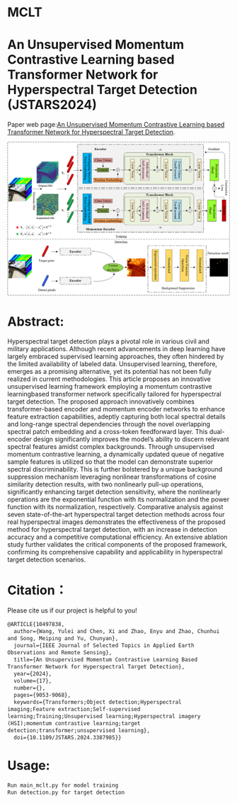 # MCLT
# An Unsupervised Momentum Contrastive Learning based Transformer Network for Hyperspectral Target Detection (JSTARS2024)

Paper web page:[An Unsupervised Momentum Contrastive Learning based Transformer Network for Hyperspectral Target Detection](https://ieeexplore.ieee.org/stamp/stamp.jsp?arnumber=10497838).

![MCLT](figure/MCLT.png)

# Abstract:
Hyperspectral target detection plays a pivotal role in various civil and military applications. Although recent advancements in deep learning have largely embraced supervised learning approaches, they often hindered by the limited availability of labeled data. Unsupervised learning, therefore, emerges as a promising alternative, yet its potential has not been fully realized in current methodologies. This article proposes an innovative unsupervised learning framework employing a momentum contrastive learningbased transformer network specifically tailored for hyperspectral target detection. The proposed approach innovatively combines transformer-based encoder and momentum encoder networks to enhance feature extraction capabilities, adeptly capturing both local spectral details and long-range spectral dependencies through the novel overlapping spectral patch embedding and a cross-token feedforward layer. This dual-encoder design significantly improves the model’s ability to discern relevant spectral features amidst complex backgrounds. Through unsupervised momentum contrastive learning, a dynamically updated queue of negative sample features is utilized so that the model can demonstrate superior spectral discriminability. This is further bolstered by a unique background suppression mechanism leveraging nonlinear transformations of cosine similarity detection results, with two nonlinearly pull-up operations, significantly enhancing target detection sensitivity, where the nonlinearly operations are the exponential function with its normalization and the power function with its normalization, respectively. Comparative analysis against seven state-of-the-art hyperspectral target detection methods across four real hyperspectral images demonstrates the effectiveness of the proposed method for hyperspectral target detection, with an increase in detection accuracy and a competitive computational efficiency. An extensive ablation study further validates the critical components of the proposed framework, confirming its comprehensive capability and applicability in hyperspectral target detection scenarios.

# Citation：
Please cite us if our project is helpful to you!

```
@ARTICLE{10497838,
  author={Wang, Yulei and Chen, Xi and Zhao, Enyu and Zhao, Chunhui and Song, Meiping and Yu, Chunyan},
  journal={IEEE Journal of Selected Topics in Applied Earth Observations and Remote Sensing}, 
  title={An Unsupervised Momentum Contrastive Learning Based Transformer Network for Hyperspectral Target Detection}, 
  year={2024},
  volume={17},
  number={},
  pages={9053-9068},
  keywords={Transformers;Object detection;Hyperspectral imaging;Feature extraction;Self-supervised learning;Training;Unsupervised learning;Hyperspectral imagery (HSI);momentum contrastive learning;target detection;transformer;unsupervised learning},
  doi={10.1109/JSTARS.2024.3387985}}
```

# Usage:
```
Run main_mclt.py for model training
Run detection.py for target detection
```

